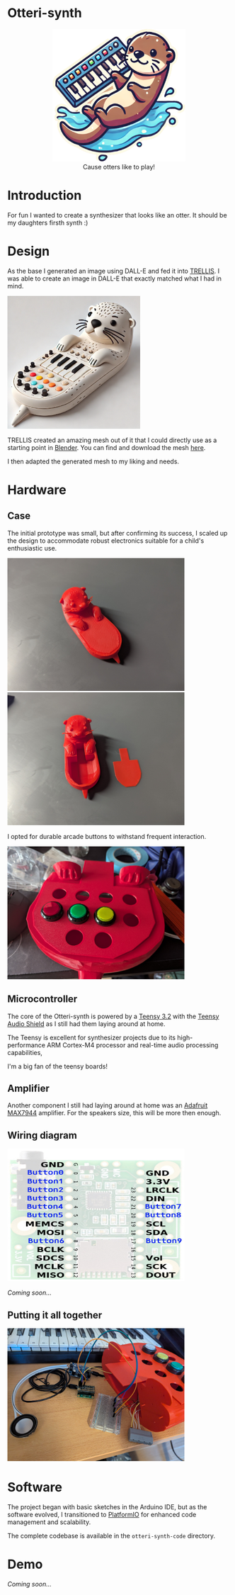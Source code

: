# Otteri-synth

<p align="center">
    <img src=".attachements/otteri-logo.png" alt="Otteri DALL-E Image" width="300" height="300">
    <br/>
    Cause otters like to play!
</p>

# Introduction
For fun I wanted to create a synthesizer that looks like an otter. It should be my daughters firsth synth :)

# Design
As the base I generated an image using DALL-E and fed it into [TRELLIS](https://huggingface.co/JeffreyXiang/TRELLIS-image-large).
I was able to create an image in DALL-E that exactly matched what I had in mind.

<img src=".attachements/generated-otter-synth.webp" alt="Otteri DALL-E Image" width="300" height="300">


TRELLIS created an amazing mesh out of it that I could directly use as a starting point in [Blender](https://www.blender.org/).
You can find and download the mesh [here](.attachements/otteri-synth-generated.glb).

I then adapted the generated mesh to my liking and needs.

# Hardware

## Case

The initial prototype was small, but after confirming its success, I scaled up the design to accommodate robust electronics suitable for a child's enthusiastic use. 

<img src=".attachements/prototype-closed.jpg" alt="Otteri DALL-E Image" width="400" height="300">
<img src=".attachements/prototype-open.jpg" alt="Otteri DALL-E Image" width="400" height="300">

I opted for durable arcade buttons to withstand frequent interaction.

<img src=".attachements/scaled-up-first-time.jpg" alt="Otteri DALL-E Image" width="400" height="300">

## Microcontroller

The core of the Otteri-synth is powered by a [Teensy 3.2](https://www.pjrc.com/store/teensy32.html) with the [Teensy Audio Shield](https://www.pjrc.com/store/teensy3_audio.html) as I still had them laying around at home.

The Teensy is excellent for synthesizer projects due to its high-performance ARM Cortex-M4 processor and real-time audio processing capabilities,

I'm a big fan of the teensy boards!

## Amplifier

Another component I still had laying around at home was an [Adafruit MAX7944](https://www.adafruit.com/product/1752) amplifier. For the speakers size, this will be more then enough.

## Wiring diagram

<img src=".attachements/teensy3-audio-pins.png" alt="Otteri DALL-E Image" width="400" height="300">



*Coming soon...*

## Putting it all together

<img src=".attachements/initial-quick-test.jpg" alt="Otteri DALL-E Image" width="400" height="300">





# Software

The project began with basic sketches in the Arduino IDE, but as the software evolved, I transitioned to [PlatformIO](https://platformio.org/) for enhanced code management and scalability.

The complete codebase is available in the `otteri-synth-code` directory.

# Demo

*Coming soon...*